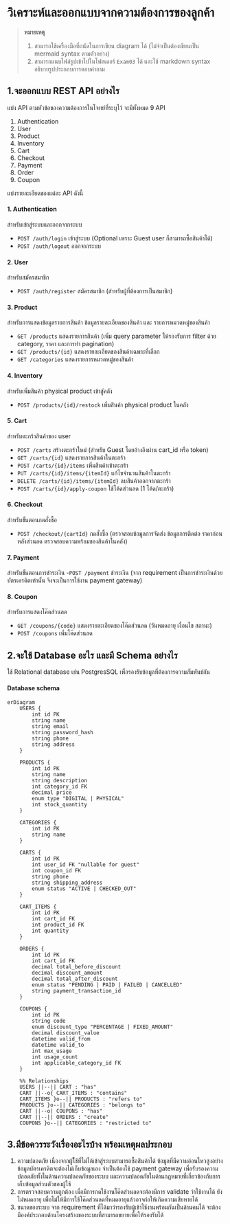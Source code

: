 # วิเคราะห์และออกแบบจากความต้องการของลูกค้า

> **หมายเหตุ**
> 1. สามารถใช้เครื่องมือที่ถนัดในการเขียน diagram ได้ (ไม่จำเป็นต้องเขียนเป็น mermaid syntax ตามตัวอย่าง)
> 2. สามารถแนบไฟล์รูปเข้าไปในโฟลเดอร์ `Exam03` ได้ และใช้ markdown syntax อธิบายรูปประกอบการตอบคำถาม

## 1.จะออกแบบ REST API อย่างไร

แบ่ง API ตามหัวข้อของความต้องการในโจทย์ที่ระบุไว้ จะมีทั้งหมด 9 API

1. Authentication
2. User
3. Product
4. Inventory 
5. Cart
6. Checkout
7. Payment
8. Order
9. Coupon

แบ่งรายละเอียดของแต่ละ API ดังนี้

#### 1. Authentication
สำหรับเข้าสู่ระบบและออกจากระบบ
- ```POST /auth/login``` เข้าสู่ระบบ (Optional เพราะ Guest user ก็สามารถซื้อสินค้าได้)
- ```POST /auth/logout``` ออกจากระบบ
#### 2. User
สำหรับสมัครสมาชิก
- ```POST /auth/register``` สมัครสมาชิก (สำหรับผู้ที่ต้องการเป็นสมาชิก)
#### 3. Product
สำหรับการแสดงข้อมูลรายการสินค้า ข้อมูลรายละเอียดของสินค้า และ รายการหมวดหมู่ของสินค้า
- ```GET /products``` แสดงรายการสินค้า (เพิ่ม query parameter ให้รองรับการ filter ด้วย category, ราคา และการทำ pagination)
- ```GET /products/{id}``` แสดงรายละเอียดของสินค้าเฉพาะที่เลือก
- ```GET /categories``` แสดงรายการหมวดหมู่ของสินค้า
#### 4. Inventory
สำหรับเพิ่มสินค้า physical product เข้าสู่คลัง
- ```POST /products/{id}/restock``` เพิ่มสินค้า physical product ในคลัง
#### 5. Cart
สำหรับตะกร้าสินค้าของ user
- ```POST /carts``` สร้างตะกร้าใหม่ (สำหรับ Guest โดยอ้างอิงผ่าน cart_id หรือ token)
- ```GET /carts/{id}``` แสดงรายการสินค้าในตะกร้า
- ```POST /carts/{id}/items``` เพิ่มสินค้าเข้าตะกร้า
- ```PUT /carts/{id}/items/{itemId}``` แก้ไขจำนวนสินค้าในตะกร้า
- ```DELETE /carts/{id}/items/{itemId}``` ลบสินค้าออกจากตะกร้า
- ```POST /carts/{id}/apply-coupon``` ใช้โค้ดส่วนลด (1 โค้ด/ตะกร้า)
#### 6. Checkout
สำหรับขั้นตอนกดสั่งซื้อ
- ```POST /checkout/{cartId}``` กดสั่งซื้อ (ตรวจสอบข้อมูลการจัดส่ง ข้อมูลการติดต่อ ราคาก่อนหลังส่วนลด ตรวจสอบความพร้อมของสินค้าในคลัง)
#### 7. Payment
สำหรับขั้นตอนการชำระเงิน
-```POST /payment``` ชำระเงิน (จาก requirement เป็นการชำระเงินด้วยบัตรเครดิตเท่านั้น จึงจะเป็นการใช้งาน payment gateway)
#### 8. Coupon
สำหรับการแสดงโค๊ดส่วนลด
- ```GET /coupons/{code}``` แสดงรายละเอียดของโค๊ดส่วนลด (วันหมดอายุ เงื่อนไข สถานะ)
- ```POST /coupons``` เพิ่มโค๊ดส่วนลด

## 2.จะใช้ Database อะไร และมี Schema อย่างไร

ใช้ Relational database เช่น PostgresSQL เพื่อรองรับข้อมูลที่ต้องการความสัมพันธ์กัน

#### Database schema

```mermaid
erDiagram
    USERS {
        int id PK
        string name
        string email
        string password_hash
        string phone
        string address
    }

    PRODUCTS {
        int id PK
        string name
        string description
        int category_id FK
        decimal price
        enum type "DIGITAL | PHYSICAL"
        int stock_quantity
    }

    CATEGORIES {
        int id PK
        string name
    }

    CARTS {
        int id PK
        int user_id FK "nullable for guest"
        int coupon_id FK
        string phone
        string shipping_address
        enum status "ACTIVE | CHECKED_OUT"
    }

    CART_ITEMS {
        int id PK
        int cart_id FK
        int product_id FK
        int quantity
    }

    ORDERS {
        int id PK
        int cart_id FK
        decimal total_before_discount
        decimal discount_amount
        decimal total_after_discount
        enum status "PENDING | PAID | FAILED | CANCELLED"
        string payment_transaction_id
    }

    COUPONS {
        int id PK
        string code
        enum discount_type "PERCENTAGE | FIXED_AMOUNT"
        decimal discount_value
        datetime valid_from
        datetime valid_to
        int max_usage
        int usage_count
        int applicable_category_id FK
    }

    %% Relationships
    USERS ||--|| CART : "has"
    CART ||--o{ CART_ITEMS : "contains"
    CART_ITEMS }o--|| PRODUCTS : "refers to"
    PRODUCTS }o--|| CATEGORIES : "belongs to"
    CART ||--o| COUPONS : "has"
    CART ||--|| ORDERS : "create"
    COUPONS }o--|| CATEGORIES : "restricted to"
```

## 3.มีข้อควรระวังเรื่องอะไรบ้าง พร้อมเหตุผลประกอบ
1. ความปลอดภัย
เนื่องจากผู้ใ้ช้ที่ไม่ได้เข้าสู่ระบบสามารถซื้อสินค้าได้ ข้อมูลที่มีความอ่อนไหวสูงอย่างข้อมูลบัตรเครดิตจะต้องไม่เก็บข้อมูลเอง จำเป็นต้องใช้ payment gateway เพื่อรับรองความปลอดภัยทั้งในด้านความปลอดภัยของระบบ และความปลอดภัยในด้านกฏหมายที่เกี่ยวข้องกับการเก็บข้อมูลส่วนตัวของผู้ใช้
2. การตรวจสอบความถูกต้อง
เมื่อมีการกดใช้งานโค๊ดส่วนลดจะต้องมีการ validate ว่าใช้งานได้ ยังไม่หมดอายุ เพื่อไม่ให้มีการใช้โค๊ดส่วนลดที่หมดอายุแล้วอาจก่อให้เกิดความเสียหายได้
3. ขนาดของระบบ
จาก requirement ที่ได้มาว่ารองรับผู้เข้าใช้งานพร้อมกันเป็นล้านคนได้ จะต้องมีองค์ประกอบด้านโครงสร้างของระบบที่สามารถขยายเพื่อให้รองรับได้
